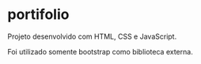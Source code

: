 # portifolio

Projeto desenvolvido com HTML, CSS e JavaScript.

Foi utilizado somente bootstrap como biblioteca externa.
